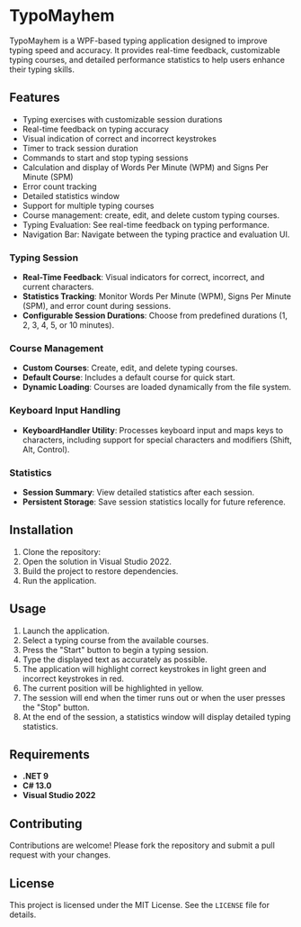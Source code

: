 # TypoMayhem

TypoMayhem is a WPF-based typing application designed to improve typing speed and accuracy. It provides real-time feedback, customizable typing courses, and detailed performance statistics to help users enhance their typing skills.

## Features

- Typing exercises with customizable session durations
- Real-time feedback on typing accuracy
- Visual indication of correct and incorrect keystrokes
- Timer to track session duration
- Commands to start and stop typing sessions
- Calculation and display of Words Per Minute (WPM) and Signs Per Minute (SPM)
- Error count tracking
- Detailed statistics window
- Support for multiple typing courses
- Course management: create, edit, and delete custom typing courses.
- Typing Evaluation: See real-time feedback on typing performance.
- Navigation Bar: Navigate between the typing practice and evaluation UI.

### Typing Session
- **Real-Time Feedback**: Visual indicators for correct, incorrect, and current characters.
- **Statistics Tracking**: Monitor Words Per Minute (WPM), Signs Per Minute (SPM), and error count during sessions.
- **Configurable Session Durations**: Choose from predefined durations (1, 2, 3, 4, 5, or 10 minutes).

### Course Management
- **Custom Courses**: Create, edit, and delete typing courses.
- **Default Course**: Includes a default course for quick start.
- **Dynamic Loading**: Courses are loaded dynamically from the file system.

### Keyboard Input Handling
- **KeyboardHandler Utility**: Processes keyboard input and maps keys to characters, including support for special characters and modifiers (Shift, Alt, Control).

### Statistics
- **Session Summary**: View detailed statistics after each session.
- **Persistent Storage**: Save session statistics locally for future reference.

## Installation

1. Clone the repository:
2. Open the solution in Visual Studio 2022.
3. Build the project to restore dependencies.
4. Run the application.

## Usage

1. Launch the application.
2. Select a typing course from the available courses.
3. Press the "Start" button to begin a typing session.
4. Type the displayed text as accurately as possible.
5. The application will highlight correct keystrokes in light green and incorrect keystrokes in red.
6. The current position will be highlighted in yellow.
7. The session will end when the timer runs out or when the user presses the "Stop" button.
8. At the end of the session, a statistics window will display detailed typing statistics.

## Requirements

- **.NET 9**
- **C# 13.0**
- **Visual Studio 2022**

## Contributing

Contributions are welcome! Please fork the repository and submit a pull request with your changes.


## License

This project is licensed under the MIT License. See the `LICENSE` file for details.